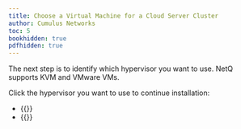 ```yaml
---
title: Choose a Virtual Machine for a Cloud Server Cluster
author: Cumulus Networks
toc: 5
bookhidden: true
pdfhidden: true
---
```

The next step is to identify which hypervisor you want to use. NetQ supports KVM and VMware VMs.

Click the hypervisor you want to use to continue installation:

- {{<link title="Set Up Your KVM Virtual Machine for a Cloud Server Cluster" text="Use KVM">}}
- {{<link title="Set Up Your VMware Virtual Machine for a Cloud Server Cluster" text="Use VMware">}}
